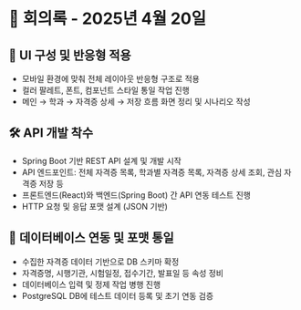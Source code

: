 # 📅 회의록 - 2025년 4월 20일

## 🎨 UI 구성 및 반응형 적용

- 모바일 환경에 맞춰 전체 레이아웃 반응형 구조로 적용
- 컬러 팔레트, 폰트, 컴포넌트 스타일 통일 작업 진행
- 메인 → 학과 → 자격증 상세 → 저장 흐름 화면 정리 및 시나리오 작성


## 🛠 API 개발 착수

- Spring Boot 기반 REST API 설계 및 개발 시작
- API 엔드포인트: 전체 자격증 목록, 학과별 자격증 목록, 자격증 상세 조회, 관심 자격증 저장 등
- 프론트엔드(React)와 백엔드(Spring Boot) 간 API 연동 테스트 진행
- HTTP 요청 및 응답 포맷 설계 (JSON 기반)


## 🧮 데이터베이스 연동 및 포맷 통일

- 수집한 자격증 데이터 기반으로 DB 스키마 확정
- 자격증명, 시행기관, 시험일정, 접수기간, 발표일 등 속성 정비
- 데이터베이스 입력 및 정제 작업 병행 진행
- PostgreSQL DB에 테스트 데이터 등록 및 초기 연동 검증
